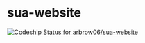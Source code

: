 # sua-website

[ ![Codeship Status for arbrow06/sua-website](https://codeship.com/projects/520c8ef0-a9d5-0133-7a9a-327eac131552/status?branch=master)](https://codeship.com/projects/130956)
